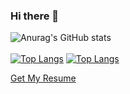 ### Hi there 👋

<!--
**Omegaviv/Omegaviv** is a ✨ _special_ ✨ repository because its `README.md` (this file) appears on your GitHub profile.

Here are some ideas to get you started:

- 🔭 I’m currently working on ...
- 🌱 I’m currently learning ...
- 👯 I’m looking to collaborate on ...
- 🤔 I’m looking for help with ...
- 💬 Ask me about ...
- 📫 How to reach me: ...
- 😄 Pronouns: ...
- ⚡ Fun fact: ...
-->
![Anurag's GitHub stats](https://github-readme-stats.vercel.app/api?username=sahil-81&count_private=true)<br><br/>
[![Top Langs](https://github-readme-stats.vercel.app/api/top-langs/?username=omegaviv&layout=compact)](https://github.com/omegaviv/github-readme-stats)
[![Top Langs](https://github-readme-stats.vercel.app/api/top-langs/?username=sahil-81&layout=compact)](https://github.com/sahil-81/github-readme-stats)

[Get My Resume](https://drive.google.com/file/d/1bWDfnMILpjS04Xp65VbqIPf5BzkAuU2C/view?usp=sharing)
